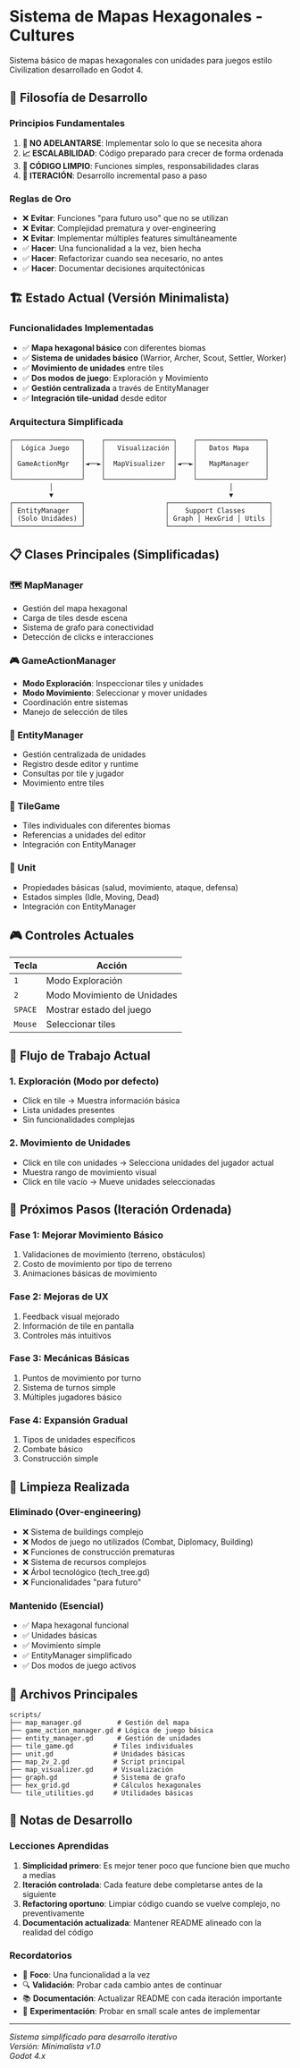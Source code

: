 # Sistema de Mapas Hexagonales - Cultures

Sistema básico de mapas hexagonales con unidades para juegos estilo Civilization desarrollado en Godot 4.

## 🎯 Filosofía de Desarrollo

### Principios Fundamentales

1. **🚫 NO ADELANTARSE**: Implementar solo lo que se necesita ahora
2. **📈 ESCALABILIDAD**: Código preparado para crecer de forma ordenada
3. **🧹 CÓDIGO LIMPIO**: Funciones simples, responsabilidades claras
4. **🔄 ITERACIÓN**: Desarrollo incremental paso a paso

### Reglas de Oro

- ❌ **Evitar**: Funciones "para futuro uso" que no se utilizan
- ❌ **Evitar**: Complejidad prematura y over-engineering
- ❌ **Evitar**: Implementar múltiples features simultáneamente
- ✅ **Hacer**: Una funcionalidad a la vez, bien hecha
- ✅ **Hacer**: Refactorizar cuando sea necesario, no antes
- ✅ **Hacer**: Documentar decisiones arquitectónicas

## 🏗️ Estado Actual (Versión Minimalista)

### Funcionalidades Implementadas

- ✅ **Mapa hexagonal básico** con diferentes biomas
- ✅ **Sistema de unidades básico** (Warrior, Archer, Scout, Settler, Worker)
- ✅ **Movimiento de unidades** entre tiles
- ✅ **Dos modos de juego**: Exploración y Movimiento
- ✅ **Gestión centralizada** a través de EntityManager
- ✅ **Integración tile-unidad** desde editor

### Arquitectura Simplificada

```
┌─────────────────┐    ┌─────────────────┐    ┌─────────────────┐
│  Lógica Juego   │    │   Visualización │    │   Datos Mapa    │
│                 │    │                 │    │                 │
│ GameActionMgr   │◄──►│  MapVisualizer  │◄──►│   MapManager    │
│                 │    │                 │    │                 │
└─────────────────┘    └─────────────────┘    └─────────────────┘
          │                                            │
          ▼                                            ▼
┌─────────────────┐                    ┌─────────────────────────┐
│ EntityManager   │                    │    Support Classes      │
│ (Solo Unidades) │                    │ Graph │ HexGrid │ Utils │
└─────────────────┘                    └─────────────────────────┘
```

## 📋 Clases Principales (Simplificadas)

### 🗺️ MapManager

- Gestión del mapa hexagonal
- Carga de tiles desde escena
- Sistema de grafo para conectividad
- Detección de clicks e interacciones

### 🎮 GameActionManager

- **Modo Exploración**: Inspeccionar tiles y unidades
- **Modo Movimiento**: Seleccionar y mover unidades
- Coordinación entre sistemas
- Manejo de selección de tiles

### 👥 EntityManager

- Gestión centralizada de unidades
- Registro desde editor y runtime
- Consultas por tile y jugador
- Movimiento entre tiles

### 🔷 TileGame

- Tiles individuales con diferentes biomas
- Referencias a unidades del editor
- Integración con EntityManager

### 👤 Unit

- Propiedades básicas (salud, movimiento, ataque, defensa)
- Estados simples (Idle, Moving, Dead)
- Integración con EntityManager

## 🎮 Controles Actuales

| Tecla   | Acción                      |
| ------- | --------------------------- |
| `1`     | Modo Exploración            |
| `2`     | Modo Movimiento de Unidades |
| `SPACE` | Mostrar estado del juego    |
| `Mouse` | Seleccionar tiles           |

## 🔄 Flujo de Trabajo Actual

### 1. Exploración (Modo por defecto)

- Click en tile → Muestra información básica
- Lista unidades presentes
- Sin funcionalidades complejas

### 2. Movimiento de Unidades

- Click en tile con unidades → Selecciona unidades del jugador actual
- Muestra rango de movimiento visual
- Click en tile vacío → Mueve unidades seleccionadas

## 🚀 Próximos Pasos (Iteración Ordenada)

### Fase 1: Mejorar Movimiento Básico

1. Validaciones de movimiento (terreno, obstáculos)
2. Costo de movimiento por tipo de terreno
3. Animaciones básicas de movimiento

### Fase 2: Mejoras de UX

1. Feedback visual mejorado
2. Información de tile en pantalla
3. Controles más intuitivos

### Fase 3: Mecánicas Básicas

1. Puntos de movimiento por turno
2. Sistema de turnos simple
3. Múltiples jugadores básico

### Fase 4: Expansión Gradual

1. Tipos de unidades específicos
2. Combate básico
3. Construcción simple

## 🧹 Limpieza Realizada

### Eliminado (Over-engineering)

- ❌ Sistema de buildings complejo
- ❌ Modos de juego no utilizados (Combat, Diplomacy, Building)
- ❌ Funciones de construcción prematuras
- ❌ Sistema de recursos complejos
- ❌ Árbol tecnológico (tech_tree.gd)
- ❌ Funcionalidades "para futuro"

### Mantenido (Esencial)

- ✅ Mapa hexagonal funcional
- ✅ Unidades básicas
- ✅ Movimiento simple
- ✅ EntityManager simplificado
- ✅ Dos modos de juego activos

## 📁 Archivos Principales

```
scripts/
├── map_manager.gd         # Gestión del mapa
├── game_action_manager.gd # Lógica de juego básica
├── entity_manager.gd      # Gestión de unidades
├── tile_game.gd          # Tiles individuales
├── unit.gd               # Unidades básicas
├── map_2v_2.gd           # Script principal
├── map_visualizer.gd     # Visualización
├── graph.gd              # Sistema de grafo
├── hex_grid.gd           # Cálculos hexagonales
└── tile_utilities.gd     # Utilidades básicas
```

## 📝 Notas de Desarrollo

### Lecciones Aprendidas

1. **Simplicidad primero**: Es mejor tener poco que funcione bien que mucho a medias
2. **Iteración controlada**: Cada feature debe completarse antes de la siguiente
3. **Refactoring oportuno**: Limpiar código cuando se vuelve complejo, no preventivamente
4. **Documentación actualizada**: Mantener README alineado con la realidad del código

### Recordatorios

- 🎯 **Foco**: Una funcionalidad a la vez
- 🔍 **Validación**: Probar cada cambio antes de continuar
- 📚 **Documentación**: Actualizar README con cada iteración importante
- 🧪 **Experimentación**: Probar en small scale antes de implementar

---

_Sistema simplificado para desarrollo iterativo_  
_Versión: Minimalista v1.0_  
_Godot 4.x_
